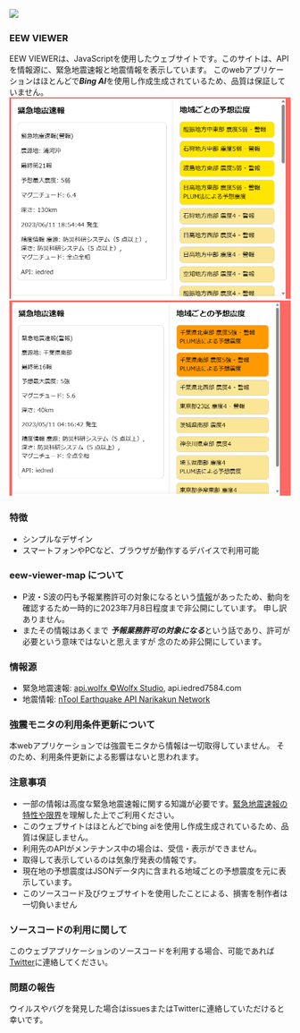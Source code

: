 ![](https://img.shields.io/github/downloads/eewviewerguy/eew-viewer/total)
### EEW VIEWER
EEW VIEWERは、JavaScriptを使用したウェブサイトです。このサイトは、APIを情報源に、緊急地震速報と地震情報を表示しています。
   このwebアプリケーションはほとんどで***Bing AI***を使用し作成生成されているため、品質は保証していません。
![](root/images/1.png "例1")
![](root/images/2.png "例2")
### 特徴
- シンプルなデザイン
- スマートフォンやPCなど、ブラウザが動作するデバイスで利用可能
### eew-viewer-map について
- P波・S波の円も予報業務許可の対象になるという[情報](https://twitter.com/isidai/status/1676121747006033920)があったため、動向を確認するため一時的に2023年7月8日程度まで非公開にしています。
   申し訳ありません。
- またその情報はあくまで ***予報業務許可の対象になる***という話であり、許可が必要という意味ではないと思えますが
   念のため非公開にしています。
### 情報源
- 緊急地震速報: [api.wolfx ©Wolfx Studio](https://api.wolfx.jp), api.iedred7584.com
- 地震情報: [nTool Earthquake API Narikakun Network](https://nTool.online)
### 強震モニタの利用条件更新について
本webアプリケーションでは強震モニタから情報は一切取得していません。 
そのため、利用条件更新による影響はないと思われます。
### 注意事項
- 一部の情報は高度な緊急地震速報に関する知識が必要です。[緊急地震速報の特性や限界](緊急地震速報の特性や限界)を理解した上でご利用ください。
- このウェブサイトはほとんどでbing aiを使用し作成生成されているため、品質は保証しません。
- 利用先のAPIがメンテナンス中の場合は、受信・表示ができません。
- 取得して表示しているのは気象庁発表の情報です。
- 現在地の予想震度はJSONデータ内に含まれる地域ごとの予想震度を元に表示しています。
- このソースコード及びウェブサイトを使用したことによる、損害を制作者は一切負いません
### ソースコードの利用に関して
このウェブアプリケーションのソースコードを利用する場合、可能であれば[Twitter](https://twitter.com/rblxandmc)に連絡してください。

### 問題の報告
ウイルスやバグを発見した場合はissuesまたはTwitterに連絡していただけると幸いです。
